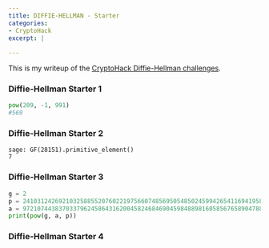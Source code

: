 ```yaml
---
title: DIFFIE-HELLMAN - Starter
categories:
- CryptoHack
excerpt: |
  
---
```


This is my writeup of the [CryptoHack Diffie-Hellman challenges](https://cryptohack.org/challenges/diffie-hellman/).

### Diffie-Hellman Starter 1

```python
pow(209, -1, 991)
#569
```

### Diffie-Hellman Starter 2

```
sage: GF(28151).primitive_element()
7
```

### Diffie-Hellman Starter 3

```python
g = 2
p = 2410312426921032588552076022197566074856950548502459942654116941958108831682612228890093858261341614673227141477904012196503648957050582631942730706805009223062734745341073406696246014589361659774041027169249453200378729434170325843778659198143763193776859869524088940195577346119843545301547043747207749969763750084308926339295559968882457872412993810129130294592999947926365264059284647209730384947211681434464714438488520940127459844288859336526896320919633919
a = 972107443837033796245864316200458246846904598488981605856765890478853088246897345487328491037710219222038930943365848626194109830309179393018216763327572120124760140018038673999837643377590434413866611132403979547150659053897355593394492586978400044375465657296027592948349589216415363722668361328689588996541370097559090335137676411595949335857341797148926151694299575970292809805314431447043469447485957669949989090202320234337890323293401862304986599884732815
print(pow(g, a, p))
```

### Diffie-Hellman Starter 4

